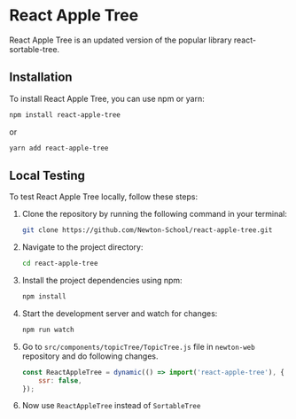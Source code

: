 # React Apple Tree

React Apple Tree is an updated version of the popular library react-sortable-tree.

## Installation

To install React Apple Tree, you can use npm or yarn:

```bash
npm install react-apple-tree
```

or

```bash
yarn add react-apple-tree
```

## Local Testing

To test React Apple Tree locally, follow these steps:

1. Clone the repository by running the following command in your terminal:

    ```bash
    git clone https://github.com/Newton-School/react-apple-tree.git
    ```

2. Navigate to the project directory:

    ```bash
    cd react-apple-tree
    ```

3. Install the project dependencies using npm:

    ```bash
    npm install
    ```

4. Start the development server and watch for changes:

    ```bash
    npm run watch
    ```

5. Go to `src/components/topicTree/TopicTree.js` file in `newton-web` repository and do following changes.

    ```jsx
    const ReactAppleTree = dynamic(() => import('react-apple-tree'), {
        ssr: false,
    });
    ```

6. Now use `ReactAppleTree` instead of `SortableTree`